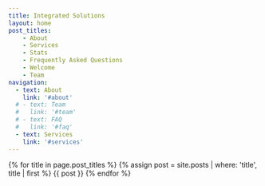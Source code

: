 ```yaml
---
title: Integrated Solutions
layout: home
post_titles:
    - About
    - Services
    - Stats
    - Frequently Asked Questions
    - Welcome
    - Team
navigation:
  - text: About
    link: '#about'
  # - text: Team
  #   link: '#team'
  # - text: FAQ
  #   link: '#faq'
  - text: Services
    link: '#services'
---
```

{% for title in page.post_titles %}
  {% assign post = site.posts | where: 'title', title | first %}
  {{ post }}
{% endfor %}